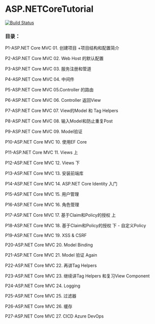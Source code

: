 # ASP.NETCoreTutorial

[![Build Status](https://ckjbug1.visualstudio.com/MPACore.PhoneBook/_apis/build/status/MPACore.PhoneBook-ASP.NET%20Core-CI?branchName=master)](https://ckjbug1.visualstudio.com/MPACore.PhoneBook/_build/latest?definitionId=1?branchName=master)

### 目录：

P1-ASP.NET Core MVC 01. 创建项目 +项目结构和配置简介

P2-ASP.NET Core MVC 02. Web Host 的默认配置

P3-ASP.NET Core MVC 03. 服务注册和管道

P4-ASP.NET Core MVC 04. 中间件

P5-ASP.NET Core MVC 05.Controller 的路由

P6-ASP.NET Core MVC 06. Controller 返回View

P7-ASP.NET Core MVC 07. View的Model 和 Tag Helpers

P8-ASP.NET Core MVC 08. 输入Model和防止重复Post

P9-ASP.NET Core MVC 09. Model验证

P10-ASP.NET Core MVC 10. 使用EF Core

P11-ASP.NET Core MVC 11. Views 上

P12-ASP.NET Core MVC 12. Views 下

P13-ASP.NET Core MVC 13. 安装前端库

P14-ASP.NET Core MVC 14. ASP.NET Core Identity 入门

P15-ASP.NET Core MVC 15. 用户管理

P16-ASP.NET Core MVC 16. 角色管理

P17-ASP.NET Core MVC 17. 基于Claim和Policy的授权 上

P18-ASP.NET Core MVC 18. 基于Claim和Policy的授权 下 - 自定义Policy

P19-ASP.NET Core MVC 19. XSS & CSRF

P20-ASP.NET Core MVC 20. Model Binding

P21-ASP.NET Core MVC 21. Model 验证 Again

P22-ASP.NET Core MVC 22. 再讲Tag Helpers

P23-ASP.NET Core MVC 23. 继续讲Tag Helpers 和复习View Component

P24-ASP.NET Core MVC 24. Logging

P25-ASP.NET Core MVC 25. 过滤器

P26-ASP.NET Core MVC 26. 缓存

P27-ASP.NET Core MVC 27. CICD Azure DevOps


